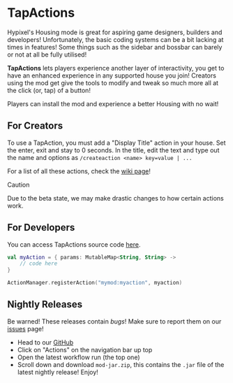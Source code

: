 # TapActions
Hypixel's Housing mode is great for aspiring game designers, builders and developers! Unfortunately, the basic coding systems can be a bit lacking at times in features! Some things such as the sidebar and bossbar can barely or not at all be fully utilised!

**TapActions** lets players experience another layer of interactivity, you get to have an enhanced experience in any supported house you join! Creators using the mod get give the tools to modify and tweak so much more all at the click (or, tap) of a button!

Players can install the mod and experience a better Housing with no wait!

## For Creators
To use a TapAction, you must add a "Display Title" action in your house. Set the enter, exit and stay to 0 seconds. In the title, edit the text and type out the name and options as `/createaction <name> key=value | ...` 

For a list of all these actions, check the [wiki page](https://github.com/NoahTheNerd/tapactions/wiki)!

> [!CAUTION]
> Due to the beta state, we may make drastic changes to how certain actions work.

## For Developers
You can access TapActions source code [here](https://github.com/NoahTheNerd/tapactions). 

```kotlin
val myAction = { params: MutableMap<String, String> ->
    // code here
}

ActionManager.registerAction("mymod:myaction", myaction)
```

## Nightly Releases
Be warned! These releases contain *bugs*! Make sure to report them on our [issues](https://github.com/NoahTheNerd/tapactions/issues) page!
* Head to our [GitHub](https://github.com/NoahTheNerd/tapactions)
* Click on "Actions" on the navigation bar up top
* Open the latest workflow run (the top one)
* Scroll down and download `mod-jar.zip`, this contains the `.jar` file of the latest nightly release! Enjoy!